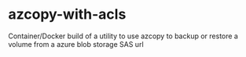 # azcopy-with-acls
Container/Docker build of a utility to use azcopy to backup or restore a volume from a azure blob storage SAS url
